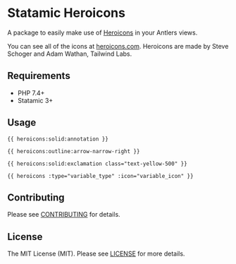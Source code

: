 # Statamic Heroicons
A package to easily make use of [Heroicons](https://github.com/refactoringui/heroicons)
in your Antlers views.

You can see all of the icons at [heroicons.com](https://heroicons.com).
Heroicons are made by Steve Schoger and Adam Wathan, Tailwind Labs.

## Requirements
- PHP 7.4+
- Statamic 3+

## Usage

```
{{ heroicons:solid:annotation }}

{{ heroicons:outline:arrow-narrow-right }}

{{ heroicons:solid:exclamation class="text-yellow-500" }}

{{ heroicons :type="variable_type" :icon="variable_icon" }}
```

## Contributing

Please see [CONTRIBUTING](CONTRIBUTING.md) for details.

## License

The MIT License (MIT). Please see [LICENSE](LICENSE.md) for more details.